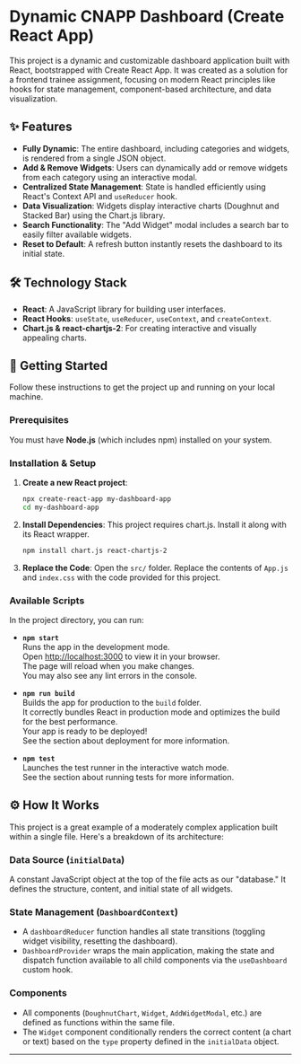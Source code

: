 # Dynamic CNAPP Dashboard (Create React App)

This project is a dynamic and customizable dashboard application built
with React, bootstrapped with Create React App. It was created as a
solution for a frontend trainee assignment, focusing on modern React
principles like hooks for state management, component-based
architecture, and data visualization.

## ✨ Features

-   **Fully Dynamic**: The entire dashboard, including categories and
    widgets, is rendered from a single JSON object.
-   **Add & Remove Widgets**: Users can dynamically add or remove
    widgets from each category using an interactive modal.
-   **Centralized State Management**: State is handled efficiently using
    React's Context API and `useReducer` hook.
-   **Data Visualization**: Widgets display interactive charts (Doughnut
    and Stacked Bar) using the Chart.js library.
-   **Search Functionality**: The "Add Widget" modal includes a search
    bar to easily filter available widgets.
-   **Reset to Default**: A refresh button instantly resets the
    dashboard to its initial state.

## 🛠 Technology Stack

-   **React**: A JavaScript library for building user interfaces.
-   **React Hooks**: `useState`, `useReducer`, `useContext`, and
    `createContext`.
-   **Chart.js & react-chartjs-2**: For creating interactive and
    visually appealing charts.

## 🚀 Getting Started

Follow these instructions to get the project up and running on your
local machine.

### Prerequisites

You must have **Node.js** (which includes npm) installed on your system.

### Installation & Setup

1.  **Create a new React project**:

    ``` bash
    npx create-react-app my-dashboard-app
    cd my-dashboard-app
    ```

2.  **Install Dependencies**: This project requires chart.js. Install it
    along with its React wrapper.

    ``` bash
    npm install chart.js react-chartjs-2
    ```

3.  **Replace the Code**: Open the `src/` folder. Replace the contents
    of `App.js` and `index.css` with the code provided for this project.

### Available Scripts

In the project directory, you can run:

-   **`npm start`**\
    Runs the app in the development mode.\
    Open <http://localhost:3000> to view it in your browser.\
    The page will reload when you make changes.\
    You may also see any lint errors in the console.

-   **`npm run build`**\
    Builds the app for production to the `build` folder.\
    It correctly bundles React in production mode and optimizes the
    build for the best performance.\
    Your app is ready to be deployed!\
    See the section about deployment for more information.

-   **`npm test`**\
    Launches the test runner in the interactive watch mode.\
    See the section about running tests for more information.

## ⚙️ How It Works

This project is a great example of a moderately complex application
built within a single file. Here's a breakdown of its architecture:

### Data Source (`initialData`)

A constant JavaScript object at the top of the file acts as our
"database." It defines the structure, content, and initial state of all
widgets.

### State Management (`DashboardContext`)

-   A `dashboardReducer` function handles all state transitions
    (toggling widget visibility, resetting the dashboard).
-   `DashboardProvider` wraps the main application, making the state and
    dispatch function available to all child components via the
    `useDashboard` custom hook.

### Components

-   All components (`DoughnutChart`, `Widget`, `AddWidgetModal`, etc.)
    are defined as functions within the same file.
-   The `Widget` component conditionally renders the correct content (a
    chart or text) based on the `type` property defined in the
    `initialData` object.

------------------------------------------------------------------------
